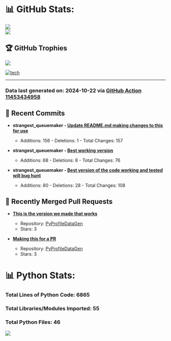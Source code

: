 # 📊 GitHub Stats:

![](https://github-readme-stats.vercel.app/api?username=codingwithstrangers&theme=radical&hide_border=false&include_all_commits=true&count_private=true)<br/>
![](https://github-readme-stats.vercel.app/api/top-langs/?username=codingwithstrangers&theme=radical&hide_border=false&include_all_commits=true&count_private=true&layout=compact)

## 🏆 GitHub Trophies

![](https://github-profile-trophy.vercel.app/?username=codingwithstrangers&theme=radical&no-frame=false&no-bg=true&margin-w=4)

[![tech](https://skillicons.dev/icons?i=godot,html,css,js,python,#mongo,#pytorch)](https://skillicons.dev)


---


### Data last generated on: 2024-10-22 via [GitHub Action 11453434958](https://github.com/sockheadrps/sockheadrps/actions/runs/11453434958)

## 🚀 Recent Commits

- **strangest_queuemaker - [Update README.md  making changes to this for use](https://github.com/codingwithstrangers/strangest_queuemaker/commit/2d42ed2e457fc12746665b25f5d0017f61e9b21d)**
  - Additions: 156 - Deletions: 1 - Total Changes: 157

- **strangest_queuemaker - [Best working version](https://github.com/codingwithstrangers/strangest_queuemaker/commit/be8b8ff1d14b2b5ce09bda8dbe729bc015db6549)**
  - Additions: 68 - Deletions: 8 - Total Changes: 76

- **strangest_queuemaker - [Best version of the code working and tested will bug hunt](https://github.com/codingwithstrangers/strangest_queuemaker/commit/bb08711137c6df318a7184fc390ce34088b3c937)**
  - Additions: 80 - Deletions: 28 - Total Changes: 108


## 🔀 Recently Merged Pull Requests

- **[This is the version we made that works](https://github.com/sockheadrps/PyProfileDataGen/pull/12)**
  - Repository: [PyProfileDataGen](https://github.com/sockheadrps/PyProfileDataGen)
  - Stars: 3

- **[Making this for a PR](https://github.com/sockheadrps/PyProfileDataGen/pull/10)**
  - Repository: [PyProfileDataGen](https://github.com/sockheadrps/PyProfileDataGen)
  - Stars: 3

# 📊 Python Stats:

### Total Lines of Python Code: 6865
### Total Libraries/Modules Imported: 55
### Total Python Files: 46
![](DataVisuals/data.gif)

